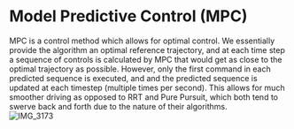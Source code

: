 # Model Predictive Control (MPC)

MPC is a control method which allows for optimal control. We essentially provide the algorithm an optimal reference trajectory, and at each time step a sequence of controls is calculated by MPC that would get as close to the optimal trajectory as possible. However, only the first command in each predicted sequence is executed, and and the predicted sequence is updated at each timestep (multiple times per second). This allows for much smoother driving as opposed to RRT and Pure Pursuit, which both tend to swerve back and forth due to the nature of their algorithms.  
![IMG_3173](https://github.com/Jixi123/F1tenth_Autonomous_Racecar/assets/86895390/b0083b4a-d97d-4151-a5d0-5824f96d6f0a)
